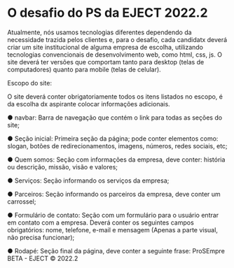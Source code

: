# O desafio do PS da EJECT 2022.2

Atualmente, nós usamos tecnologias diferentes dependendo da
necessidade trazida pelos clientes e, para o desafio, cada candidatx
deverá criar um site institucional de alguma empresa de escolha,
utilizando tecnologias convencionais de desenvolvimento web, como
html, css, js. O site deverá ter versões que comportam tanto para
desktop (telas de computadores) quanto para mobile (telas de celular).

Escopo do site:

O site deverá conter obrigatoriamente todos os itens listados no
escopo, é da escolha dx aspirante colocar informações adicionais.

● navbar: Barra de navegação que contém o link para todas as
seções do site;

● Seção inicial: Primeira seção da página; pode conter elementos
como: slogan, botões de redirecionamentos, imagens, números,
redes sociais, etc;

● Quem somos: Seção com informações da empresa, deve conter:
história ou descrição, missão, visão e valores;

● Serviços: Seção informando os serviços da empresa;

● Parceiros: Seção informando os parceiros da empresa, deve
conter um carrossel;

● Formulário de contato: Seção com um formulário para o usuário
entrar em contato com a empresa. Deverá conter os seguintes
campos obrigatórios: nome, telefone, e-mail e mensagem (Apenas
a parte visual, não precisa funcionar);

● Rodapé: Seção final da página, deve conter a seguinte frase:
ProSEmpre BETA - EJECT © 2022.2
